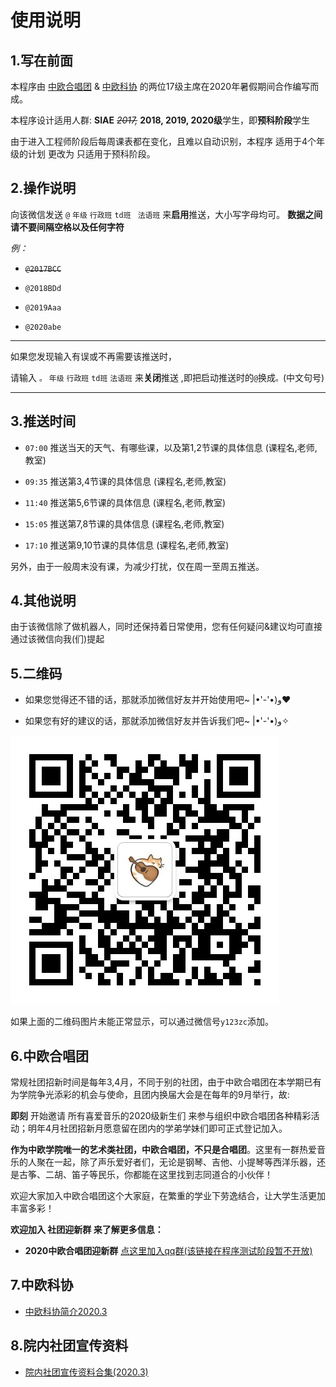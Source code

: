 # 使用说明 

## 1.写在前面

本程序由 [中欧合唱团](https://github.com/laorange/wechat_robot#6中欧合唱团) & [中欧科协](https://github.com/laorange/wechat_robot#7中欧科协) 的两位17级主席在2020年暑假期间合作编写而成。

本程序设计适用人群: **SIAE** *~~2017,~~* **2018, 2019, 2020级**学生，即**预科阶段**学生

由于进入工程师阶段后每周课表都在变化，且难以自动识别，本程序 适用于4个年级的计划 更改为 只适用于预科阶段。

## 2.操作说明

向该微信发送  ``@`` ``年级`` ``行政班``  ``td班`` `` 法语班``  来**启用**推送，大小写字母均可。 **数据之间请不要间隔空格以及任何字符**

*例：*

+ ~~``@2017BCC``~~

+ ``@2018BDd``

+ ``@2019Aaa``

+ ``@2020abe``

----

如果您发现输入有误或不再需要该推送时，

请输入  ``。`` ``年级`` ``行政班`` ``td班`` ``法语班``  来**关闭**推送 ,即把启动推送时的``@``换成``。``(中文句号)

----

## 3.推送时间

+ ``07:00`` 推送当天的天气、有哪些课，以及第1,2节课的具体信息 (课程名,老师,教室)

+ ``09:35`` 推送第3,4节课的具体信息 (课程名,老师,教室)

+ ``11:40`` 推送第5,6节课的具体信息 (课程名,老师,教室)

+ ``15:05`` 推送第7,8节课的具体信息 (课程名,老师,教室)

+ ``17:10`` 推送第9,10节课的具体信息 (课程名,老师,教室)

另外，由于一般周末没有课，为减少打扰，仅在周一至周五推送。

## 4.其他说明

由于该微信除了做机器人，同时还保持着日常使用，您有任何疑问&建议均可直接通过该微信向我(们)提起

## 5.二维码

+ 如果您觉得还不错的话，那就添加微信好友并开始使用吧~   ‎|•'-'•)و❤

+ 如果您有好的建议的话，那就添加微信好友并告诉我们吧~   ‎|•'-'•)و✧

![二维码](https://github.com/laorange/wechat_robot/raw/master/util/qrcode_laorange.png)

如果上面的二维码图片未能正常显示，可以通过微信号``y123zc``添加。


## 6.中欧合唱团

常规社团招新时间是每年3,4月，不同于别的社团，由于中欧合唱团在本学期已有为学院争光添彩的机会与使命，且团内换届大会是在每年的9月举行，故:

**即刻** 开始邀请 所有喜爱音乐的2020级新生们 来参与组织中欧合唱团各种精彩活动；明年4月社团招新月愿意留在团内的学弟学妹们即可正式登记加入。

**作为中欧学院唯一的艺术类社团，中欧合唱团，不只是合唱团**。这里有一群热爱音乐的人聚在一起，除了声乐爱好者们，无论是钢琴、吉他、小提琴等西洋乐器，还是古筝、二胡、笛子等民乐，你都能在这里找到志同道合的小伙伴！

欢迎大家加入中欧合唱团这个大家庭，在繁重的学业下劳逸结合，让大学生活更加丰富多彩！

**欢迎加入 社团迎新群 来了解更多信息：** 

+ **2020中欧合唱团迎新群** [点这里加入qq群(该链接在程序测试阶段暂不开放)](https://github.com/laorange/wechat_robot#6中欧合唱团)

## 7.中欧科协

+ [中欧科协简介2020.3](https://mp.weixin.qq.com/s?__biz=MzI5OTI2NzMyNg==&mid=2247487250&idx=4&sn=543f29b5f55cafa1242bf4af6118206c&chksm=ec986a83dbefe3951caec31c65f77c664d8a4cbae0676f3d115f2e30ae6dd3660389f285e7cf&mpshare=1&scene=1&srcid=0817UesipdadVHjYitqCJoHH&sharer_sharetime=1597660252329&sharer_shareid=437640bc163aeb961c4264f63d00e9e7&key=bd8ad81032fdfaf23e81b61b3e5e2e93340b8fa59fd9c6afb9409200576491ff8311905fe2a19070de6032c46c97186ef96b51d9244fd8ff35129ac1128f664e8f68dab6c0ad5832ff019e497d643acf46ebfe2e0a7a7e78b5c6ae1c5ea2c7a4eb3d010fd0cd9fac9e60d27860666c6c92eb4b618808ca5537b58a4d534e15b7&ascene=1&uin=MjI3NDM4MDYzMg%3D%3D&devicetype=Windows+Server+2016&version=62080085&lang=zh_CN&exportkey=A7lDFBq65%2BisMAE98G8pAbY%3D&pass_ticket=tApxNb2%2F1KYzvr9GyvKRaNP6cacnrXxHkDF9MdU0v9a00H4qeeErj47eiljmFeMy)

## 8.院内社团宣传资料 

+ [院内社团宣传资料合集(2020.3)](https://mp.weixin.qq.com/s/_A9FSgGg2OqxjwFcK_h2vw)